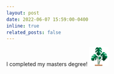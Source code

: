 ```yaml
---
layout: post
date: 2022-06-07 15:59:00-0400
inline: true
related_posts: false
---
```


I completed my masters degree! <img src="assets/img/monstera-leaf.png" width="50" height="50">